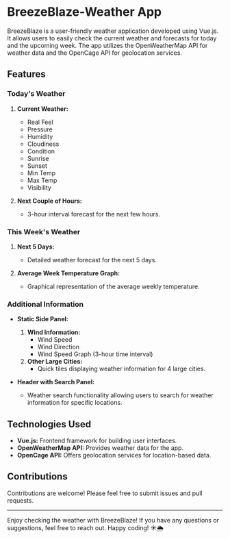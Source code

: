 # BreezeBlaze-Weather App

BreezeBlaze is a user-friendly weather application developed using Vue.js. It allows users to easily check the current weather and forecasts for today and the upcoming week. The app utilizes the OpenWeatherMap API for weather data and the OpenCage API for geolocation services.

## Features

### Today's Weather
1. **Current Weather:**
   - Real Feel
   - Pressure
   - Humidity
   - Cloudiness
   - Condition
   - Sunrise
   - Sunset
   - Min Temp
   - Max Temp
   - Visibility

2. **Next Couple of Hours:**
   - 3-hour interval forecast for the next few hours.

### This Week's Weather
1. **Next 5 Days:**
   - Detailed weather forecast for the next 5 days.

2. **Average Week Temperature Graph:**
   - Graphical representation of the average weekly temperature.

### Additional Information
- **Static Side Panel:**
  1. **Wind Information:**
     - Wind Speed
     - Wind Direction
     - Wind Speed Graph (3-hour time interval)
  2. **Other Large Cities:**
     - Quick tiles displaying weather information for 4 large cities.

- **Header with Search Panel:**
  - Weather search functionality allowing users to search for weather information for specific locations.

## Technologies Used

- **Vue.js:** Frontend framework for building user interfaces.
- **OpenWeatherMap API:** Provides weather data for the app.
- **OpenCage API:** Offers geolocation services for location-based data.

## Contributions

Contributions are welcome! Please feel free to submit issues and pull requests.

---

Enjoy checking the weather with BreezeBlaze! If you have any questions or suggestions, feel free to reach out. Happy coding! ☀️🌦️
